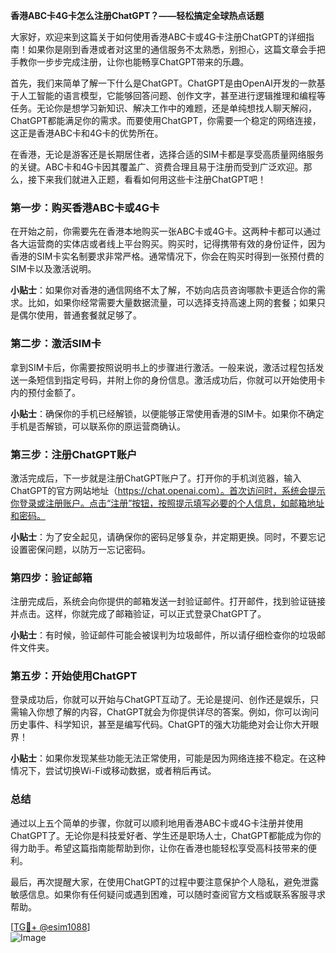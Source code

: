 **香港ABC卡4G卡怎么注册ChatGPT？——轻松搞定全球热点话题**

大家好，欢迎来到这篇关于如何使用香港ABC卡或4G卡注册ChatGPT的详细指南！如果你是刚到香港或者对这里的通信服务不太熟悉，别担心，这篇文章会手把手教你一步步完成注册，让你也能畅享ChatGPT带来的乐趣。

首先，我们来简单了解一下什么是ChatGPT。ChatGPT是由OpenAI开发的一款基于人工智能的语言模型，它能够回答问题、创作文字，甚至进行逻辑推理和编程等任务。无论你是想学习新知识、解决工作中的难题，还是单纯想找人聊天解闷，ChatGPT都能满足你的需求。而要使用ChatGPT，你需要一个稳定的网络连接，这正是香港ABC卡和4G卡的优势所在。

在香港，无论是游客还是长期居住者，选择合适的SIM卡都是享受高质量网络服务的关键。ABC卡和4G卡因其覆盖广、资费合理且易于注册而受到广泛欢迎。那么，接下来我们就进入正题，看看如何用这些卡注册ChatGPT吧！

### 第一步：购买香港ABC卡或4G卡

在开始之前，你需要先在香港本地购买一张ABC卡或4G卡。这两种卡都可以通过各大运营商的实体店或者线上平台购买。购买时，记得携带有效的身份证件，因为香港的SIM卡实名制要求非常严格。通常情况下，你会在购买时得到一张预付费的SIM卡以及激活说明。

**小贴士**：如果你对香港的通信网络不太了解，不妨向店员咨询哪款卡更适合你的需求。比如，如果你经常需要大量数据流量，可以选择支持高速上网的套餐；如果只是偶尔使用，普通套餐就足够了。

### 第二步：激活SIM卡

拿到SIM卡后，你需要按照说明书上的步骤进行激活。一般来说，激活过程包括发送一条短信到指定号码，并附上你的身份信息。激活成功后，你就可以开始使用卡内的预付金额了。

**小贴士**：确保你的手机已经解锁，以便能够正常使用香港的SIM卡。如果你不确定手机是否解锁，可以联系你的原运营商确认。

### 第三步：注册ChatGPT账户

激活完成后，下一步就是注册ChatGPT账户了。打开你的手机浏览器，输入ChatGPT的官方网站地址（https://chat.openai.com）。首次访问时，系统会提示你登录或注册账户。点击“注册”按钮，按照提示填写必要的个人信息，如邮箱地址和密码。

**小贴士**：为了安全起见，请确保你的密码足够复杂，并定期更换。同时，不要忘记设置密保问题，以防万一忘记密码。

### 第四步：验证邮箱

注册完成后，系统会向你提供的邮箱发送一封验证邮件。打开邮件，找到验证链接并点击。这样，你就完成了邮箱验证，可以正式登录ChatGPT了。

**小贴士**：有时候，验证邮件可能会被误判为垃圾邮件，所以请仔细检查你的垃圾邮件文件夹。

### 第五步：开始使用ChatGPT

登录成功后，你就可以开始与ChatGPT互动了。无论是提问、创作还是娱乐，只需输入你想了解的内容，ChatGPT就会为你提供详尽的答案。例如，你可以询问历史事件、科学知识，甚至是编写代码。ChatGPT的强大功能绝对会让你大开眼界！

**小贴士**：如果你发现某些功能无法正常使用，可能是因为网络连接不稳定。在这种情况下，尝试切换Wi-Fi或移动数据，或者稍后再试。

### 总结

通过以上五个简单的步骤，你就可以顺利地用香港ABC卡或4G卡注册并使用ChatGPT了。无论你是科技爱好者、学生还是职场人士，ChatGPT都能成为你的得力助手。希望这篇指南能帮助到你，让你在香港也能轻松享受高科技带来的便利。

最后，再次提醒大家，在使用ChatGPT的过程中要注意保护个人隐私，避免泄露敏感信息。如果你有任何疑问或遇到困难，可以随时查阅官方文档或联系客服寻求帮助。

[[TG💪+ @esim1088](https://t.me/s/esim1088)]  
![Image](https://i.postimg.cc/4NQfJmqS/Snipaste-2025-05-13-00-14-12.png)